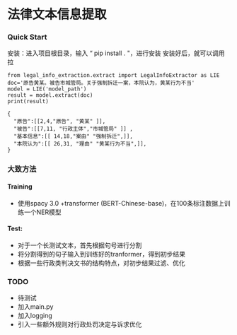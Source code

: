 #  法律文本信息提取 

### Quick Start 

安装：进入项目根目录，输入 “ pip install . "，进行安装 
安装好后，就可以调用拉

```
from legal_info_extraction.extract import LegalInfoExtractor as LIE  
doc='原告黄某。被告市城管局。关于强制拆迁一案，本院认为，黄某行为不当'  
model = LIE('model_path')  
result = model.extract(doc)  
print(result)  

{
  "原告":[[2,4,"原告", "黄某" ]],
  "被告":[[7,11, "行政主体","市城管局" ]] ,
  "基本信息":[[ 14,18,"案由" "强制拆迁",]],
  "本院认为":[[ 26,31, "理由" "黄某行为不当",]],
}
```  


### 大致方法

#### Training 

- 使用spacy 3.0 +transformer (BERT-Chinese-base)，在100条标注数据上训练一个NER模型

#### Test: 

-  对于一个长测试文本，首先根据句号进行分割
-  将分割得到的句子输入到训练好的tranformer，得到初步结果
-  根据一些行政类判决文书的结构特点，对初步结果过滤、优化


### TODO 
- 待测试
- 加入main.py 
- 加入logging
- 引入一些额外规则对行政处罚决定与诉求优化


